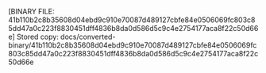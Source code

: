 [BINARY FILE: 41b110b2c8b35608d04ebd9c910e70087d489127cbfe84e0506069fc803c85dd47a0c223f8830451dff4836b8da0d586d5c9c4e2754177aca8f22c50d66e]
Stored copy: docs/converted-binary/41b110b2c8b35608d04ebd9c910e70087d489127cbfe84e0506069fc803c85dd47a0c223f8830451dff4836b8da0d586d5c9c4e2754177aca8f22c50d66e
